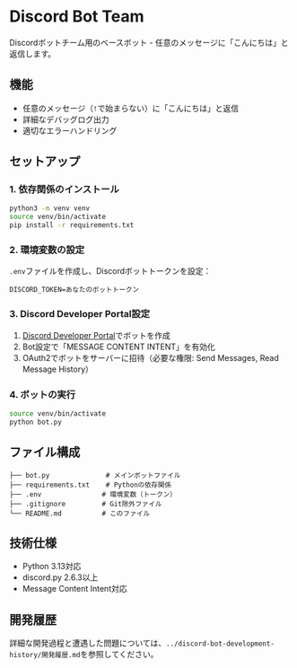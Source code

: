 # Discord Bot Team

Discordボットチーム用のベースボット - 任意のメッセージに「こんにちは」と返信します。

## 機能

- 任意のメッセージ（`!`で始まらない）に「こんにちは」と返信
- 詳細なデバッグログ出力
- 適切なエラーハンドリング

## セットアップ

### 1. 依存関係のインストール

```bash
python3 -m venv venv
source venv/bin/activate
pip install -r requirements.txt
```

### 2. 環境変数の設定

`.env`ファイルを作成し、Discordボットトークンを設定：

```env
DISCORD_TOKEN=あなたのボットトークン
```

### 3. Discord Developer Portal設定

1. [Discord Developer Portal](https://discord.com/developers/applications)でボットを作成
2. Bot設定で「MESSAGE CONTENT INTENT」を有効化
3. OAuth2でボットをサーバーに招待（必要な権限: Send Messages, Read Message History）

### 4. ボットの実行

```bash
source venv/bin/activate
python bot.py
```

## ファイル構成

```
├── bot.py              # メインボットファイル
├── requirements.txt    # Pythonの依存関係
├── .env               # 環境変数（トークン）
├── .gitignore         # Git除外ファイル
└── README.md          # このファイル
```

## 技術仕様

- Python 3.13対応
- discord.py 2.6.3以上
- Message Content Intent対応

## 開発履歴

詳細な開発過程と遭遇した問題については、`../discord-bot-development-history/開発履歴.md`を参照してください。